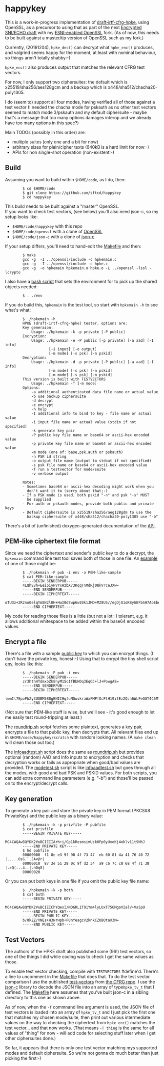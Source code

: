 # happykey

This is a work-in-progress implementation of
[draft-irtf-cfrg-hpke](https://tools.ietf.org/html/draft-irtf-cfrg-hpke), using
OpenSSL, as a precursor to using that as part of the next [Encrypted SNI/ECHO
draft](https://tools.ietf.org/html/draft-ietf-tls-esni) with my [ESNI-enabled
OpenSSL](https://github.com/sftcd/openssl) fork.  (As of now, this needs to be
built against a master/tip version of OpenSSL such as my fork.)

Currently, (20191204), ``hpke_dec()`` can decrypt what ``hpke_enc()`` produces,
and valgrind seems happy for the moment, at least with nominal behaviour, so
things aren't totally shabby:-)

``hpke_enc()`` also produces output that matches the relevant CFRG test
vectors. 

For now, I only support two ciphersuites: the default which is x25519/sha256/aes128gcm 
and a backup which is x448/sha512/chacha20-poly1305. 

I do (seem to) support all four modes, having verified all of those against a
test vector (I needed the chacha mode for pskauth as no other test vectors
seemed to match mode 3/pskauth and my default ciphersuite - maybe that's a
message that too many options damages interop and we already have too many
options in this spec?)

Main TODOs (possibly in this order) are:
- multiple suites (only one and a bit for now)
- arbitrary sizes for plain/cipher texts (640kB is a hard limit for now:-)
- APIs for non single-shot operation (non-existent:-)

## Build 

Assuming you want to build within ``$HOME/code``, as I do, then:

            $ cd $HOME/code
            $ git clone https://github.com/sftcd/happykey
            $ cd happykey

This build needs to be built against a "master" OpenSSL.  
If you want to check test vectors,
(see below) you'll also need json-c,  so my setup looks like:

- ``$HOME/code/happykey`` with this repo
- ``$HOME/code/openssl`` with a clone of [OpenSSL](https://github.com/sftcd/openssl)
- ``$HOME/code/json-c`` with a clone of [json-c](https://github.com/json-c/json-c)

If your setup differs, you'll need to hand-edit the [Makefile](Makefile)
and then:

            $ make
            gcc -g  -I ../openssl/include -c hpkemain.c
            gcc -g  -I ../openssl/include -c hpke.c
            gcc -g  -o hpkemain hpkemain.o hpke.o -L ../openssl -lssl -lcrypto

I also have a [bash script](env) that sets the environment for to pick up 
the shared objects needed:

            $ . ./env


If you do build this, ``hpkemain`` is the test tool, so start with 
``hpkemain -h`` to see what's what:

            $ ./hpkemain -h
            HPKE (draft-irtf-cfrg-hpke) tester, options are:
            Key generaion:
                Usage: ./hpkemain -k -p private [-P public]
            Encryption:
                Usage: ./hpkemain -e -P public [-p private] [-a aad] [-I info]
                        [-i input] [-o output]
                        [-m mode] [-s psk] [-n pskid]
            Decryption:
                Usage: ./hpkemain -d -p private [-P public] [-a aad] [-I info]
                        [-m mode] [-s psk] [-n pskid]
                        [-m mode] [-s psk] [-n pskid]
            This version is built with TESTVECTORS
                Usage: ./hpkemain -T [-m mode]
            Options:
                -a additional authenticated data file name or actual value
                -b use backup ciphersuite
                -d decrypt
                -e encrypt
                -h help
                -I additional info to bind to key - file name or actual value
                -i input file name or actual value (stdin if not specified)
                -k generate key pair
                -P public key file name or base64 or ascii-hex encoded value
                -p private key file name or base64 or ascii-hex encoded value
                -m mode (one of: base,psk,auth or pskauth)
                -n PSK id string
                -o output file name (output to stdout if not specified) 
                -s psk file name or base64 or ascii-hex encoded value
                -T run a testvector for mode/suite
                -v verbose output

            Notes:
            - Sometimes base64 or ascii-hex decoding might work when you
              don't want it to (sorry about that;-)
            - If a PSK mode is used, both pskid "-n" and psk "-s" MUST
              be supplied
            - For auth or pskauth modes, provide both public and private keys
            - Default ciphersuite is x25519/sha256/aeg128gdm to use the
              backup ciphersuite of x448/sha512/chacha20-poly1305 use "-b"

There's a bit of (unfinished) doxygen-generated documentation of the [API](hpke-api.pdf).

## PEM-like ciphertext file format

Since we need the ciphertext and sender's public key to do a decrypt,
the ``hpkemain`` command line test tool saves both of those in one
file. An [example](PEM-like-sample) of one of those might be:

            $ ./hpkemain -P pub -i env -o PEM-like-sample
            $ cat PEM-like-sample
            -----BEGIN SENDERPUB-----
            4LQhEvh+EeipiyHVYxHzbX73KqqTnMdRj08kVrceJXw=
            -----END SENDERPUB-----
            -----BEGIN CIPHERTEXT-----
            oTU3z+2R2no0elqYm5N2l0H+HuI0d7wp6w20k1JMD+MZ8US//egDjU1oKByGBFbSH7AoEbe9OY7zhUExVKJnhVl0FwAL5txBPpNbwt4sgT/dpg==
            -----END CIPHERTEXT-----

My code for reading those files is a little (but not a lot:-) tolerant, e.g. it
allows additional whitespace to be added within the base64 encoded values.

## Encrypt a file

There's a file with a sample [public key](pub) to which you can encrypt things.
(I don't have the private key, honest:-) Using that to enrypt the tiny shell
script [env](./env), looks like this:

            $ ./hpkemain -P pub -i env
            -----BEGIN SENDERPUB-----
            zr3hth4TdmxbZk8hyM1ScIfBbHDq3EqOJ+lJ+PowgA8=
            -----END SENDERPUB-----
            -----BEGIN CIPHERTEXT-----
            lwmIl7EpoPbZy3UQBM5B8gBNICHqfuNGwvkraWxFMPfOcPlH19ifEz2Qch6WLFeGGY4C5MtkbJv6A2/kJqTGOSQ7nwWZKXSgTG2wGXpXyZHN2Q==
            -----END CIPHERTEXT-----

(Not sure that PEM-like stuff is wise, but we'll see - it's good enough
to let me easily test round-tripping at least.)

The [roundtrip.sh](roundtrip.sh) script fetches some plaintext, generates a key
pair, encrypts a file to that public key, then decrypts that. All relevant
files end up in ``$HOME/code/happykey/scratch`` with random looking names. (A 
``make clean`` will clean those out too.)

The [infoaadtest.sh](infoaadtest.sh) script does the same as
[roundtrip.sh](roundtrip.sh) but provides optional (random) AAD and Info inputs
to encryption and checks that decryption works or fails as appropriate when
good/bad values are provided.  The [modetest.sh](modetest.sh) script is like
[infoaadtest.sh](infoaadtest.sh) but goes through all the modes, with good and
bad PSK and PSKID values.  For both scripts, you can add extra comnand line
parameters (e.g. "-b") and those'll be passed on to the encrypt/decrypt calls.

## Key generation

To generate a key pair and store the private key in PEM format (PKCS#8 PrivateKey)
and the public key as a binary value:

            $ ./hpkemain -k -p privfile -P pubfile
            $ cat privfile
            -----BEGIN PRIVATE KEY-----
            MC4CAQAwBQYDK2VuBCIEIIArh+i/Cp1kResmsimUskHPp0yUxoKj4oklv11t9NhJ
            -----END PRIVATE KEY-----
            $ hd pubfile 
            00000000  f1 8e e3 9f 90 4f 73 47  eb 60 81 4a 41 76 40 72  |.....OsG.`.JAv@r|
            00000010  87 3e 51 28 0c 9f d2 34  a9 c6 7c c8 68 4f 71 38  |.>Q(...4..|.hOq8|
            00000020

Or you can put both keys in one file if you omit the public key file name:

            $ ./hpkemain -k -p both
            $ cat both
            -----BEGIN PRIVATE KEY-----
            MC4CAQAwBQYDK2VuBCIEIChYQexI/NDGRL1T01Ym4lyLUxT75GMgoVIalV+Va5pU
            -----END PRIVATE KEY-----
            -----BEGIN PUBLIC KEY-----
            b/OkZZ/VNEs+H3NrHpb+F0nYeagcV2knkCZ0BOtaX3M=
            -----END PUBLIC KEY-----

## Test Vectors
 
The authors of the HPKE draft also published some (96!) test vectors,
so one of the things I did while coding was to check I get the same
values as those.

To enable test vector checking, compile with ``TESTVECTORS`` #define'd.
There's a line to uncomment in the [Makefile](Makefile) that does that.
To do the test vector comparison I use the published 
[test-vectors](test-vectors.json) from 
[the CFRG repo](https://github.com/cfrg/draft-irtf-cfrg-hpke).  I use the 
[json-c](https://github.com/json-c/json-c) library to decode
the JSON file into an array of type``hpke_tv_t`` that I defined.
The [Makefile](Makefile) here assumes that you've built json-c in a sibling
directory to this one as shown above.

As of now, when the ``-T`` commnand line argument is used, the JSON file of
test vectors is loaded into an array of ``hpke_tv_t`` and I just pick the first
one that matches my chosen mode/suite, then print out various intermediate values on
the way to checking the ciphertext from ``hpke_enc()`` matches the test
vector... and that now works.  (That means ``-T thing`` is the same for all
values of "thing" for now - will add code for selecting stuff later when I get
other ciphersuites done.)

So far, it appears that there is only one test vector matching mys
supported modes and default ciphersuite. So we're not gonna do much
better than just picking the first:-)


